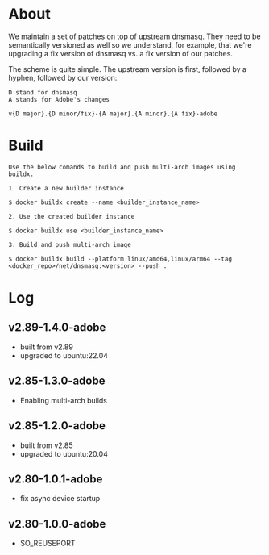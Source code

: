 # About

We maintain a set of patches on top of upstream dnsmasq. They need to be
semantically versioned as well so we understand, for example, that we're
upgrading a fix version of dnsmasq vs. a fix version of our patches.

The scheme is quite simple. The upstream version is first, followed by a hyphen,
followed by our version:

```
D stand for dnsmasq
A stands for Adobe's changes

v{D major}.{D minor/fix}-{A major}.{A minor}.{A fix}-adobe
```
# Build
```commandline
Use the below comands to build and push multi-arch images using buildx.

1. Create a new builder instance

$ docker buildx create --name <builder_instance_name>

2. Use the created builder instance

$ docker buildx use <builder_instance_name>

3. Build and push multi-arch image

$ docker buildx build --platform linux/amd64,linux/arm64 --tag <docker_repo>/net/dnsmasq:<version> --push .
```

# Log

## v2.89-1.4.0-adobe

- built from v2.89
- upgraded to ubuntu:22.04

## v2.85-1.3.0-adobe

- Enabling multi-arch builds

## v2.85-1.2.0-adobe

- built from v2.85
- upgraded to ubuntu:20.04

## v2.80-1.0.1-adobe

- fix async device startup

## v2.80-1.0.0-adobe

- SO_REUSEPORT

